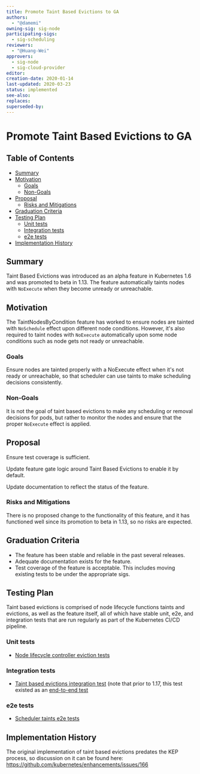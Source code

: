 ```yaml
---
title: Promote Taint Based Evictions to GA
authors:
  - "@damemi"
owning-sig: sig-node
participating-sigs:
  - sig-scheduling
reviewers:
  - "@Huang-Wei"
approvers:
  - sig-node
  - sig-cloud-provider
editor:
creation-date: 2020-01-14
last-updated: 2020-03-23
status: implemented
see-also:
replaces:
superseded-by:
---
```


# Promote Taint Based Evictions to GA

## Table of Contents

<!-- toc -->
- [Summary](#summary)
- [Motivation](#motivation)
  - [Goals](#goals)
  - [Non-Goals](#non-goals)
- [Proposal](#proposal)
  - [Risks and Mitigations](#risks-and-mitigations)
- [Graduation Criteria](#graduation-criteria)
- [Testing Plan](#testing-plan)
  - [Unit tests](#unit-tests)
  - [Integration tests](#integration-tests)
  - [e2e tests](#e2e-tests)
- [Implementation History](#implementation-history)
<!-- /toc -->

## Summary

Taint Based Evictions was introduced as an alpha feature in Kubernetes 1.6 and was promoted to
beta in 1.13. The feature automatically taints nodes with `NoExecute` when they become unready or
unreachable.

## Motivation

The TaintNodesByCondition feature has worked to ensure nodes are tainted with `NoSchedule` effect
upon different node conditions. However, it's also required to taint nodes with `NoExecute` automatically
upon some node conditions such as node gets not ready or unreachable.

### Goals

Ensure nodes are tainted properly with a NoExecute effect when it's not ready or unreachable, so that
scheduler can use taints to make scheduling decisions consistently.

### Non-Goals

It is not the goal of taint based evictions to make any scheduling or removal decisions for pods, but rather
to monitor the nodes and ensure that the proper `NoExecute` effect is applied.

## Proposal

Ensure test coverage is sufficient.

Update feature gate logic around Taint Based Evictions to enable it by default.

Update documentation to reflect the status of the feature.


### Risks and Mitigations

There is no proposed change to the functionality of this feature, and it has functioned
well since its promotion to beta in 1.13, so no risks are expected.


## Graduation Criteria

* The feature has been stable and reliable in the past several releases.
* Adequate documentation exists for the feature.
* Test coverage of the feature is acceptable. This includes moving existing tests to be under the appropriate sigs.

## Testing Plan

Taint based evictions is comprised of node lifecycle functions taints and
evictions, as well as the feature itself, all of which have stable unit, e2e,
and integration tests that are run regularly as part of the Kubernetes CI/CD pipeline.

### Unit tests
* [Node lifecycle controller eviction tests](https://github.com/kubernetes/kubernetes/blob/47d5c3ef8d/pkg/controller/nodelifecycle/node_lifecycle_controller_test.go#L196)

### Integration tests
* [Taint based evictions integration test](https://github.com/kubernetes/kubernetes/blob/47d5c3ef8df2b1b26da739aec0ada15d41f20cf3/test/integration/scheduler/taint_test.go#L580) (note that prior to 1.17, this test existed as an [end-to-end test](https://github.com/kubernetes/kubernetes/blob/001f2cd2b553d06028c8542c8817820ee05d657f/test/e2e/scheduling/taint_based_evictions.go)

### e2e tests
* [Scheduler taints e2e tests](https://github.com/kubernetes/kubernetes/blob/master/test/e2e/scheduling/taints.go)

## Implementation History

The original implementation of taint based evictions predates the KEP process, so discussion on it can be found here: https://github.com/kubernetes/enhancements/issues/166

